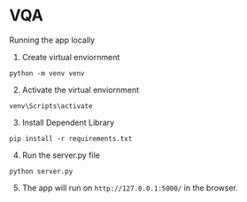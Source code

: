 # VQA

Running the app locally
1. Create virtual enviornment
```
python -m venv venv
```
2. Activate the virtual enviornment
```
venv\Scripts\activate
```
3. Install Dependent Library
```
pip install -r requirements.txt
```
4. Run the server.py file
```
python server.py
```
5. The app will run on `http://127.0.0.1:5000/` in the browser.
